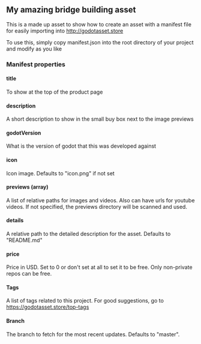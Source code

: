 ## My amazing bridge building asset

This is a made up asset to show how to create an asset with a manifest file for easily importing into http://godotasset.store


To use this, simply copy manifest.json into the root directory of your project and modify as you like

### Manifest properties

#### title
To show at the top of the product page

#### description
A short description to show in the small buy box next to the image previews


#### godotVersion
What is the version of godot that this was developed against

#### icon
Icon image. Defaults to "icon.png" if not set

#### previews (array)
A list of relative paths for images and videos. Also can have urls for youtube videos. If not specified, the previews directory will be scanned and used.

#### details
A relative path to the detailed description for the asset. Defaults to "README.md"

#### price
Price in USD. Set to 0 or don't set at all to set it to be free. Only non-private repos can be free.

#### Tags
A list of tags related to this project. For good suggestions, go to https://godotasset.store/top-tags

#### Branch
The branch to fetch for the most recent updates. Defaults to "master".
